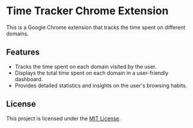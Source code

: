 # Time Tracker Chrome Extension

This is a Google Chrome extension that tracks the time spent on different domains.

## Features

- Tracks the time spent on each domain visited by the user.
- Displays the total time spent on each domain in a user-friendly dashboard.
- Provides detailed statistics and insights on the user's browsing habits.

## License

This project is licensed under the [MIT License](LICENSE).


